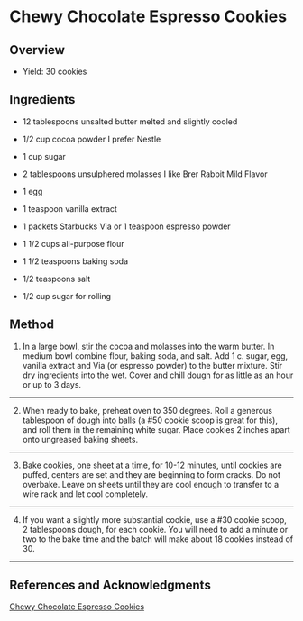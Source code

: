 # Chewy Chocolate Espresso Cookies

## Overview

- Yield: 30 cookies

## Ingredients

- 12 tablespoons unsalted butter melted and slightly cooled

- 1/2 cup cocoa powder I prefer Nestle

- 1 cup sugar

- 2 tablespoons unsulphered molasses I like Brer Rabbit Mild Flavor

- 1 egg

- 1 teaspoon vanilla extract

- 1 packets Starbucks Via or 1 teaspoon espresso powder

- 1 1/2 cups all-purpose flour

- 1 1/2 teaspoons baking soda

- 1/2 teaspoons salt

- 1/2 cup sugar for rolling

## Method

1. In a large bowl, stir the cocoa and molasses into the warm butter. In medium bowl combine flour, baking soda, and salt. Add 1 c. sugar, egg, vanilla extract and Via (or espresso powder) to the butter mixture. Stir dry ingredients into the wet. Cover and chill dough for as little as an hour or up to 3 days.
---
2. When ready to bake, preheat oven to 350 degrees. Roll a generous tablespoon of dough into balls (a #50 cookie scoop is great for this), and roll them in the remaining white sugar. Place cookies 2 inches apart onto ungreased baking sheets.
---
3. Bake cookies, one sheet at a time, for 10-12 minutes, until cookies are puffed, centers are set and they are beginning to form cracks. Do not overbake. Leave on sheets until they are cool enough to transfer to a wire rack and let cool completely.
---
4. If you want a slightly more substantial cookie, use a #30 cookie scoop, 2 tablespoons dough, for each cookie. You will need to add a minute or two to the bake time and the batch will make about 18 cookies instead of 30.
---

## References and Acknowledgments

[Chewy Chocolate Espresso Cookies](http://www.bakersbrigade.com/recipe/chewy-chocolate-espresso-cookies/)
